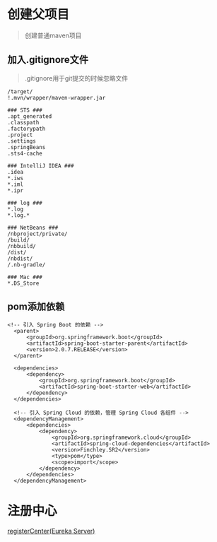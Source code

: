 # 创建父项目
  > 创建普通maven项目
  ## 加入.gitignore文件
   > .gitignore用于git提交的时候忽略文件
   ```
   /target/
!.mvn/wrapper/maven-wrapper.jar

### STS ###
.apt_generated
.classpath
.factorypath
.project
.settings
.springBeans
.sts4-cache

### IntelliJ IDEA ###
.idea
*.iws
*.iml
*.ipr

### log ###
*.log
*.log.*

### NetBeans ###
/nbproject/private/
/build/
/nbbuild/
/dist/
/nbdist/
/.nb-gradle/

### Mac ###
*.DS_Store
   ```
  ## pom添加依赖
  ```
  <!-- 引入 Spring Boot 的依赖 -->
    <parent>
        <groupId>org.springframework.boot</groupId>
        <artifactId>spring-boot-starter-parent</artifactId>
        <version>2.0.7.RELEASE</version>
    </parent>

    <dependencies>
        <dependency>
            <groupId>org.springframework.boot</groupId>
            <artifactId>spring-boot-starter-web</artifactId>
        </dependency>
    </dependencies>

    <!-- 引入 Spring Cloud 的依赖，管理 Spring Cloud 各组件 -->
    <dependencyManagement>
        <dependencies>
            <dependency>
                <groupId>org.springframework.cloud</groupId>
                <artifactId>spring-cloud-dependencies</artifactId>
                <version>Finchley.SR2</version>
                <type>pom</type>
                <scope>import</scope>
            </dependency>
        </dependencies>
    </dependencyManagement>
  ```
  # 注册中心
  [registerCenter(Eureka Server)](https://github.com/bestWishes-life/SpringClould/tree/master/registerCenter)
